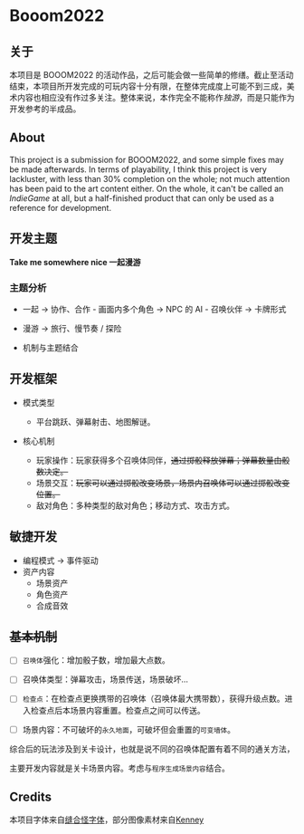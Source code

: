 # Booom2022

## 关于

本项目是 BOOOM2022 的活动作品，之后可能会做一些简单的修缮。截止至活动结束，本项目所开发完成的可玩内容十分有限，在整体完成度上可能不到三成，美术内容也相应没有作过多关注。整体来说，本作完全不能称作*独游*，而是只能作为开发参考的半成品。

## About

This project is a submission for BOOOM2022, and some simple fixes may be made afterwards. In terms of playability, I think this project is very lackluster, with less than 30% completion on the whole; not much attention has been paid to the art content either. On the whole, it can't be called an *IndieGame* at all, but a half-finished product that can only be used as a reference for development.

## 开发主题

**Take me somewhere nice 一起漫游**

### 主题分析

-   一起 -> 协作、合作
        -   画面内多个角色 -> NPC 的 AI
        -   召唤伙伴 -> 卡牌形式

-   漫游 -> 旅行、慢节奏 / 探险

-   机制与主题结合

## 开发框架

-   模式类型

    -   平台跳跃、弹幕射击、地图解谜。

-   核心机制
    -   玩家操作：玩家获得多个召唤体同伴，~~通过掷骰释放弹幕；弹幕数量由骰数决定。~~
    -   场景交互：~~玩家可以通过掷骰改变场景，场景内召唤体可以通过掷骰改变位置。~~
    -   敌对角色：多种类型的敌对角色；移动方式、攻击方式。

## 敏捷开发

-   编程模式 -> 事件驱动
-   资产内容
    -   场景资产
    -   角色资产
    -   合成音效

## ~~基本机制~~

- [ ] `召唤体`强化：增加骰子数，增加最大点数。

- [ ] 召唤体类型：弹幕攻击，场景传送，场景破坏...

- [ ] `检查点`：在检查点更换携带的召唤体（召唤体最大携带数），获得升级点数。进入检查点后本场景内容重置。检查点之间可以传送。

- [ ] 场景内容：不可破坏的`永久地面`，可破坏但会重置的`可变墙体`。

综合后的玩法涉及到关卡设计，也就是说不同的召唤体配置有着不同的通关方法，

主要开发内容就是关卡场景内容。考虑与`程序生成场景内容`结合。

## Credits

本项目字体来自[缝合怪字体](https://github.com/TakWolf/fusion-pixel-font)，部分图像素材来自[Kenney](https://www.kenney.nl/)